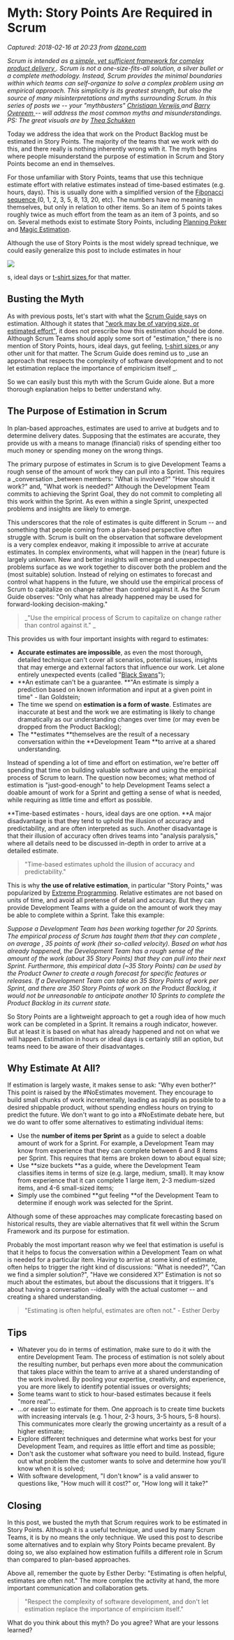 # Myth: Story Points Are Required in Scrum

_Captured: 2018-02-16 at 20:23 from [dzone.com](https://dzone.com/articles/myth-9-story-points-are-required-in-scrum?edition=362108&utm_source=Daily%20Digest&utm_medium=email&utm_campaign=Daily%20Digest%202018-02-16)_

_Scrum is intended as [a simple, yet sufficient framework for complex product delivery ](https://guntherverheyen.com/2017/09/14/scrum-period/). Scrum is not a one-size-fits-all solution, a silver bullet or a complete methodology. Instead, Scrum provides the minimal boundaries within which teams can self-organize to solve a complex problem using an empirical approach. This simplicity is its greatest strength, but also the source of many misinterpretations and myths surrounding Scrum. In this series of posts we -- your "mythbusters" [Christiaan Verwijs ](https://www.linkedin.com/in/christiaanverwijs/)and [Barry Overeem ](https://www.linkedin.com/in/barryovereem/) -- will address the most common myths and misunderstandings. PS: The great visuals are by [Thea Schukken ](https://www.linkedin.com/in/theaschukken/)_

Today we address the idea that work on the Product Backlog must be estimated in Story Points. The majority of the teams that we work with do this, and there really is nothing inherently wrong with it. The myth begins where people misunderstand the purpose of estimation in Scrum and Story Points become an end in themselves.

For those unfamiliar with Story Points, teams that use this technique estimate effort with relative estimates instead of time-based estimates (e.g. hours, days). This is usually done with a simplified version of the [ Fibonacci sequence ](https://en.wikipedia.org/wiki/Fibonacci_number) (0, 1, 2, 3, 5, 8, 13, 20, etc). The numbers have no meaning in themselves, but only in relation to other items. So an item of 5 points takes roughly twice as much effort from the team as an item of 3 points, and so on. Several methods exist to estimate Story Points, including [ Planning Poker ](https://en.wikipedia.org/wiki/Planning_poker) and [ Magic Estimation](https://www.scrum.nl/blog/magic-estimation/).

Although the use of Story Points is the most widely spread technique, we could easily generalize this post to include estimates in hour

![](http://www.barryovereem.com/wp-content/uploads/myth-9-work-is-estimated-in-story-points-1024x550.png)

s, ideal days or [ t-shirt sizes ](https://www.mountaingoatsoftware.com/blog/estimating-with-tee-shirt-sizes) for that matter.

## Busting the Myth

As with previous posts, let's start with what the [ Scrum Guide ](http://www.scrumguides.org/) says on estimation. Although it states that [ "work may be of varying size, or estimated effort"](http://scrumguides.org/scrum-guide.html#events-planning), it does not prescribe how this estimation should be done. Although Scrum Teams should apply some sort of "estimation," there is no mention of Story Points, hours, ideal days, gut feeling, [ t-shirt sizes ](https://www.mountaingoatsoftware.com/blog/estimating-with-tee-shirt-sizes) or any other unit for that matter. The Scrum Guide does remind us to _use an approach that respects the complexity of software development and to not let estimation replace the importance of empiricism itself _.

So we can easily bust this myth with the Scrum Guide alone. But a more thorough explanation helps to better understand why.

## The Purpose of Estimation in Scrum

In plan-based approaches, estimates are used to arrive at budgets and to determine delivery dates. Supposing that the estimates are accurate, they provide us with a means to manage (financial) risks of spending either too much money or spending money on the wrong things.

The primary purpose of estimates in Scrum is to give Development Teams a rough sense of the amount of work they can pull into a Sprint. This requires a _conversation _between members: "What is involved?" "How should it work?" and, "What work is needed?" Although the Development Team commits to achieving the Sprint Goal, they do not commit to completing all this work within the Sprint. As even within a single Sprint, unexpected problems and insights are likely to emerge.

This underscores that the role of estimates is quite different in Scrum -- and something that people coming from a plan-based perspective often struggle with. Scrum is built on the observation that software development is a very complex endeavor, making it impossible to arrive at accurate estimates. In complex environments, what will happen in the (near) future is largely unknown. New and better insights will emerge and unexpected problems surface as we work together to discover both the problem and the (most suitable) solution. Instead of relying on estimates to forecast and control what happens in the future, we should use the empirical process of Scrum to capitalize on change rather than control against it. As the Scrum Guide observes: "Only what has already happened may be used for forward-looking decision-making."

> _"Use the empirical process of Scrum to capitalize on change rather than control against it." _

This provides us with four important insights with regard to estimates:

  * **Accurate estimates are impossible**, as even the most thorough, detailed technique can't cover all scenarios, potential issues, insights that may emerge and external factors that influence our work. Let alone entirely unexpected events (called "[Black Swans](https://en.wikipedia.org/wiki/The_Black_Swan:_The_Impact_of_the_Highly_Improbable)"); 
  * **An estimate can't be a guarantee. **"An estimate is simply a prediction based on known information and input at a given point in time" \- Ilan Goldstein; 
  * The time we spend on **estimation is a form of waste**. Estimates are inaccurate at best and the work we are estimating is likely to change dramatically as our understanding changes over time (or may even be dropped from the Product Backlog); 
  * The **estimates **themselves are the result of a necessary conversation within the **Development Team **to arrive at a shared understanding. 

Instead of spending a lot of time and effort on estimation, we're better off spending that time on building valuable software and using the empirical process of Scrum to learn. The question now becomes; what method of estimation is "just-good-enough" to help Development Teams select a doable amount of work for a Sprint and getting a sense of what is needed, while requiring as little time and effort as possible.

**Time-based estimates - hours, ideal days are one option. **A major disadvantage is that they tend to uphold the illusion of accuracy and predictability, and are often interpreted as such. Another disadvantage is that their illusion of accuracy often drives teams into "analysis paralysis," where all details need to be discussed in-depth in order to arrive at a detailed estimate.

> "Time-based estimates uphold the illusion of accuracy and predictability."

This is why **the use of relative estimation**, in particular "Story Points," was popularized by [ Extreme Programming](https://www.agilealliance.org/glossary/points-estimates-in/). Relative estimates are not based on units of time, and avoid all pretense of detail and accuracy. But they can provide Development Teams with a guide on the amount of work they may be able to complete within a Sprint. Take this example:

_Suppose a Development Team has been working together for 20 Sprints. The empirical process of Scrum has taught them that they can complete , on average , 35 points of work (their so-called velocity). Based on what has already happened, the Development Team has a rough sense of the amount of the work (about 35 Story Points) that they can pull into their next Sprint. Furthermore, this empirical data (~35 Story Points) can be used by the Product Owner to create a rough forecast for specific features or releases. If a Development Team can take on 35 Story Points of work per Sprint, and there are 350 Story Points of work on the Product Backlog, it would not be unreasonable to anticipate another 10 Sprints to complete the Product Backlog in its current state._

So Story Points are a lightweight approach to get a rough idea of how much work can be completed in a Sprint. It remains a rough indicator, however. But at least it is based on what has already happened and not on what we will happen. Estimation in hours or ideal days is certainly still an option, but teams need to be aware of their disadvantages.

## Why Estimate At All?

If estimation is largely waste, it makes sense to ask: "Why even bother?" This point is raised by the #NoEstimates movement. They encourage to build small chunks of work incrementally, leading as rapidly as possible to a desired shippable product, without spending endless hours on trying to predict the future. We don't want to go into a #NoEstimate debate here, but we do want to offer some alternatives to estimating individual items:

  * Use the **number of items per Sprint** as a guide to select a doable amount of work for a Sprint. For example, a Development Team may know from experience that they can complete between 6 and 8 items per Sprint. This requires that items are broken down to about equal size; 
  * Use **size buckets **as a guide, where the Development Team classifies items in terms of size (e.g. large, medium, small). It may know from experience that it can complete 1 large item, 2-3 medium-sized items, and 4-6 small-sized items; 
  * Simply use the combined **gut feeling **of the Development Team to determine if enough work was selected for the Sprint.

Although some of these approaches may complicate forecasting based on historical results, they are viable alternatives that fit well within the Scrum Framework and its purpose for estimation.

Probably the most important reason why we feel that estimation is useful is that it helps to focus the conversation within a Development Team on what is needed for a particular item. Having to arrive at some kind of estimate, often helps to trigger the right kind of discussions: "What is needed?", "Can we find a simpler solution?", "Have we considered X?" Estimation is not so much about the estimates, but about the discussions that it triggers. It's about having a conversation --ideally with the actual customer -- and creating a shared understanding.

> "Estimating is often helpful, estimates are often not." \- Esther Derby 

## Tips

  * Whatever you do in terms of estimation, make sure to do it with the entire Development Team. The process of estimation is not solely about the resulting number, but perhaps even more about the communication that takes place within the team to arrive at a shared understanding of the work involved. By pooling your expertise, creativity, and experience, you are more likely to identify potential issues or oversights; 
  * Some teams want to stick to hour-based estimates because it feels "more real"...
  * ...or easier to estimate for them. One approach is to create time buckets with increasing intervals (e.g. 1 hour, 2-3 hours, 3-5 hours, 5-8 hours). This communicates more clearly the growing uncertainty as a result of a higher estimate; 
  * Explore different techniques and determine what works best for your Development Team, and requires as little effort and time as possible; 
  * Don't ask the customer what software you need to build. Instead, figure out what problem the customer wants to solve and determine how you'll know when it is solved; 
  * With software development, "I don't know" is a valid answer to questions like, "How much will it cost?" or, "How long will it take?"

## Closing

In this post, we busted the myth that Scrum requires work to be estimated in Story Points. Although it is a useful technique, and used by many Scrum Teams, it is by no means the only technique. We used this post to describe some alternatives and to explain why Story Points became prevalent. By doing so, we also explained how estimation fulfills a different role in Scrum than compared to plan-based approaches.

Above all, remember the quote by Esther Derby: "Estimating is often helpful, estimates are often not." The more complex the activity at hand, the more important communication and collaboration gets.

> "Respect the complexity of software development, and don't let estimation replace the importance of empiricism itself."

What do you think about this myth? Do you agree? What are your lessons learned?
